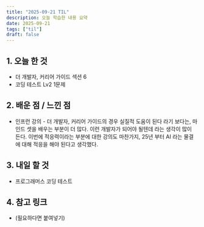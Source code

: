 ```yaml
---
title: "2025-09-21 TIL"
description: 오늘 학습한 내용 요약
date: 2025-09-21
tags: ["til"]
draft: false
---
```


## 1. 오늘 한 것

- 더 개발자, 커리어 가이드 섹션 6
- 코딩 테스트 Lv2 1문제

## 2. 배운 점 / 느낀 점

- 인프런 강의 - 더 개발자, 커리어 가이드의 경우 실질적 도움이 된다 라기 보다는, 마인드 셋을 배우는 부분이 더 많다. 이런 개발자가 되어야 될텐데 라는 생각이 많이 든다. 이번에 적응력이라는 부분에 대한 강의도 마찬가지, 25년 부터 AI 라는 물결에 대해 적응을 해야 된다고 생각했다.

## 3. 내일 할 것

- 프로그래머스 코딩 테스트

## 4. 참고 링크

- (필요하다면 붙여넣기)
